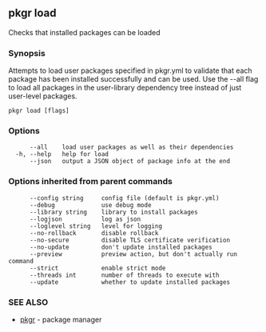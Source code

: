 ## pkgr load

Checks that installed packages can be loaded

### Synopsis

Attempts to load user packages specified in pkgr.yml to validate that each package has been installed
successfully and can be used. Use the --all flag to load all packages in the user-library dependency tree instead of just user-level packages.

```
pkgr load [flags]
```

### Options

```
      --all    load user packages as well as their dependencies
  -h, --help   help for load
      --json   output a JSON object of package info at the end
```

### Options inherited from parent commands

```
      --config string     config file (default is pkgr.yml)
      --debug             use debug mode
      --library string    library to install packages
      --logjson           log as json
      --loglevel string   level for logging
      --no-rollback       disable rollback
      --no-secure         disable TLS certificate verification
      --no-update         don't update installed packages
      --preview           preview action, but don't actually run command
      --strict            enable strict mode
      --threads int       number of threads to execute with
      --update            whether to update installed packages
```

### SEE ALSO

* [pkgr](pkgr.md)	 - package manager

